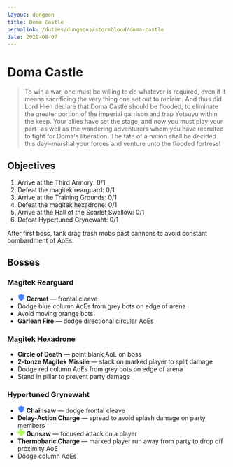 ```yaml
---
layout: dungeon
title: Doma Castle
permalink: /duties/dungeons/stormblood/doma-castle
date: 2020-08-07
---
```


# Doma Castle

> To win a war, one must be willing to do whatever is required, even if it means sacrificing the very thing one set out to reclaim. And thus did Lord Hien declare that Doma Castle should be flooded, to eliminate the greater portion of the imperial garrison and trap Yotsuyu within the keep. Your allies have set the stage, and now you must play your part─as well as the wandering adventurers whom you have recruited to fight for Doma's liberation. The fate of a nation shall be decided this day─marshal your forces and venture unto the flooded fortress!

## Objectives

1. Arrive at the Third Armory: 0/1
2. Defeat the magitek rearguard: 0/1
3. Arrive at the Training Grounds: 0/1
4. Defeat the magitek hexadrone: 0/1
5. Arrive at the Hall of the Scarlet Swallow: 0/1
6. Defeat Hypertuned Grynewaht: 0/1

After first boss, tank drag trash mobs past cannons to avoid constant bombardment of AoEs.

## Bosses

### Magitek Rearguard

- ![](/assets/icons/role-tank.png) **Cermet** — frontal cleave
- Dodge blue column AoEs from grey bots on edge of arena
- Avoid moving orange bots
- **Garlean Fire** — dodge directional circular AoEs

### Magitek Hexadrone

- **Circle of Death** — point blank AoE on boss
- **2-tonze Magitek Missile** — stack on marked player to split damage
- Dodge red column AoEs from grey bots on edge of arena
- Stand in pillar to prevent party damage

### Hypertuned Grynewaht

- ![](/assets/icons/role-tank.png) **Chainsaw** — dodge frontal cleave
- **Delay-Action Charge** — spread to avoid splash damage on party members
- ![](/assets/icons/role-healer.png) **Gunsaw** — focused attack on a player
- **Thermobaric Charge** — marked player run away from party to drop off proximity AoE
- Dodge column AoEs
